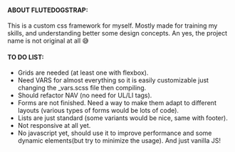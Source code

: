 #### ABOUT FLUTEDOGSTRAP:
This is a custom css framework for myself. Mostly made for training my skills, and understanding better some design concepts.
An yes, the project name is not original at all :sweat_smile:

#### TO DO LIST:
* Grids are needed (at least one with flexbox).
* Need VARS for almost everything so it is easily customizable just changing the _vars.scss file then compiling.
* Should refactor NAV (no need for UL/LI tags).
* Forms are not finished. Need a way to make them adapt to different layouts (various types of forms would be lots of code).
* Lists are just standard (some variants would be nice, same with footer).
* Not responsive at all yet.
* No javascript yet, should use it to improve performance and some dynamic elements(but try to minimize the usage). And just vanilla JS!
